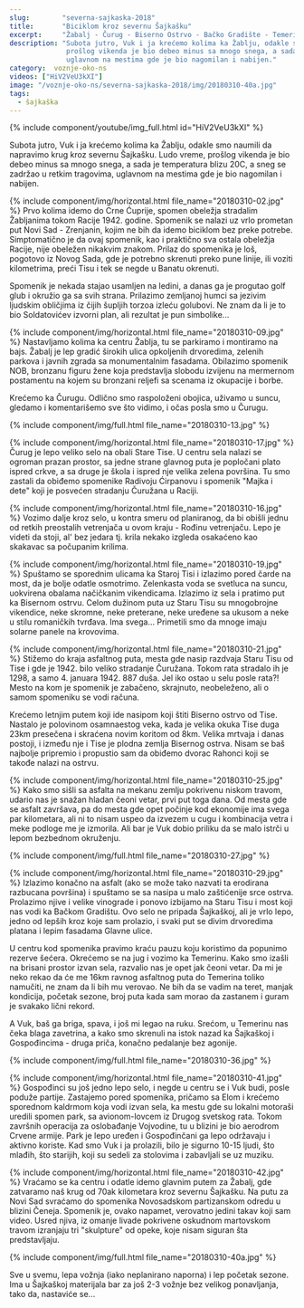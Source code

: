 ```yaml
---
slug:        "severna-sajkaska-2018"
title:       "Biciklom kroz severnu Šajkašku"
excerpt:     "Žabalj - Čurug - Biserno Ostrvo - Bačko Gradište - Temerin - Gospođinci - Žabalj"
description: "Subota jutro, Vuk i ja krećemo kolima ka Žablju, odakle smo naumili da napravimo krug kroz severnu Šajkašku. Ludo vreme,
              prošlog vikenda je bio debeo minus sa mnogo snega, a sada je temperatura blizu 20C, a sneg se zadržao u retkim tragovima,
              uglavnom na mestima gde je bio nagomilan i nabijen."
category:  voznje-oko-ns
videos: ["HiV2VeU3kXI"]
image: "/voznje-oko-ns/severna-sajkaska-2018/img/20180310-40a.jpg"
tags:
  - šajkaška
---
```


{% include component/youtube/img_full.html id="HiV2VeU3kXI" %}

Subota jutro, Vuk i ja krećemo kolima ka Žablju, odakle smo naumili da napravimo krug kroz severnu Šajkašku. Ludo vreme,
prošlog vikenda je bio debeo minus sa mnogo snega, a sada je temperatura blizu 20C, a sneg se zadržao u retkim tragovima,
uglavnom na mestima gde je bio nagomilan i nabijen.
 
{% include component/img/horizontal.html file_name="20180310-02.jpg" %}
Prvo kolima idemo do Crne Ćuprije, spomen obeležja stradalim Žabljanima tokom Racije 1942. godine. Spomenik se nalazi uz
vrlo prometan put Novi Sad - Zrenjanin, kojim ne bih da idemo biciklom bez preke potrebe. Simptomatično je da ovaj spomenik,
kao i praktično sva ostala obeležja Racije, nije obeležen nikakvim znakom. Prilaz do spomenika je loš, pogotovo iz Novog
Sada, gde je potrebno skrenuti preko pune linije, ili voziti kilometrima, preći Tisu i tek se negde u Banatu okrenuti.

Spomenik je nekada stajao usamljen na ledini, a danas ga je progutao golf glub i okružio ga sa svih strana. Prilazimo
zemljanoj humci sa jezivim ljudskim obličjima iz čijih šupljih torzoa izleću golubovi. Ne znam da li je to bio Soldatovićev 
izvorni plan, ali rezultat je pun simbolike...

{% include component/img/horizontal.html file_name="20180310-09.jpg" %}
Nastavljamo kolima ka centru Žablja, tu se parkiramo i montiramo na bajs. Žabalj je lep gradić širokih ulica opkoljenih
drvoredima, zelenih parkova i javnih zgrada sa monumentalnim fasadama. Obilazimo spomenik NOB, bronzanu figuru žene koja
predstavlja slobodu izvijenu na mermernom postamentu na kojem su bronzani reljefi sa scenama iz okupacije i borbe.

Krećemo ka Čurugu. Odlično smo raspoloženi obojica, uživamo u suncu, gledamo i komentarišemo sve što vidimo, i očas posla
smo u Čurugu.

{% include component/img/full.html file_name="20180310-13.jpg" %}

{% include component/img/horizontal.html file_name="20180310-17.jpg" %}
Čurug je lepo veliko selo na obali Stare Tise. U centru sela nalazi se ogroman prazan prostor, sa jedne strane glavnog 
puta je popločani plato ispred crkve, a sa druge je škola i ispred nje velika zelena površina. Tu smo zastali da obiđemo
spomenike Radivoju Ćirpanovu i spomenik "Majka i dete" koji je posvećen stradanju Čuružana u Raciji.

{% include component/img/horizontal.html file_name="20180310-16.jpg" %}
Vozimo dalje kroz selo, u kontra smeru od planiranog, da bi obišli jednu od retkih preostalih vetrenjača u ovom kraju - 
Rođinu vetrenjaču. Lepo je videti da stoji, al' bez jedara tj. krila nekako izgleda osakaćeno kao skakavac sa počupanim
krilima.

{% include component/img/horizontal.html file_name="20180310-19.jpg" %}
Spuštamo se sporednim ulicama ka Staroj Tisi i izlazimo pored čarde na most, da je bolje odatle osmotrimo. Zelenkasta voda
se svetluca na suncu, uokvirena obalama načičkanim vikendicama. Izlazimo iz sela i pratimo put ka Bisernom ostrvu. Celom
dužinom puta uz Staru Tisu su mnogobrojne vikendice, neke skromne, neke preterane, neke uređene sa ukusom a neke u stilu
romaničkih tvrđava. Ima svega... Primetili smo da mnoge imaju solarne panele na krovovima.

{% include component/img/horizontal.html file_name="20180310-21.jpg" %}
Stižemo do kraja asfaltnog puta, mesta gde nasip razdvaja Staru Tisu od Tise i gde je 1942. bilo veliko stradanje Čuružana.
Tokom rata stradalo ih je 1298, a samo 4. januara 1942. 887 duša. Jel iko ostao u selu posle rata?! Mesto na kom je spomenik
je zabačeno, skrajnuto, neobeleženo, ali o samom spomeniku se vodi računa.

Krećemo letnjim putem koji ide nasipom koji štiti Biserno ostrvo od Tise. Nastalo je polovinom osamnaestog veka, kada je
velika okuka Tise duga 23km presečena i skraćena novim koritom od 8km. Velika mrtvaja i danas postoji, i između nje i 
Tise je plodna zemlja Bisernog ostrva. Nisam se baš najbolje pripremio i propustio sam da obiđemo dvorac Rahonci koji se
takođe nalazi na ostrvu.

{% include component/img/horizontal.html file_name="20180310-25.jpg" %}
Kako smo sišli sa asfalta na mekanu zemlju pokrivenu niskom travom, udario nas je snažan hladan čeoni vetar, prvi put
toga dana. Od mesta gde se asfalt završava, pa do mesta gde opet počinje kod ekonomije ima svega par kilometara, ali ni
to nisam uspeo da izvezem u cugu i kombinacija vetra i meke podloge me je izmorila. Ali bar je Vuk dobio priliku da se 
malo istrči u lepom bezbednom okruženju.

{% include component/img/full.html file_name="20180310-27.jpg" %}

{% include component/img/horizontal.html file_name="20180310-29.jpg" %}
Izlazimo konačno na asfalt (ako se može tako nazvati ta erodirana razbucana površina) i spuštamo se sa nasipa u malo
zaštićenije srce ostrva. Prolazimo njive i velike vinograde i ponovo izbijamo na Staru Tisu i most koji nas vodi ka
Bačkom Gradištu. Ovo selo ne pripada Šajkaškoj, ali je vrlo lepo, jedno od lepših kroz koje sam prolazio, i svaki put se
divim drvoredima platana i lepim fasadama Glavne ulice.

U centru kod spomenika pravimo kraću pauzu koju koristimo da popunimo rezerve šećera. Okrećemo se na jug i vozimo ka 
Temerinu. Kako smo izašli na brisani prostor izvan sela, razvalio nas je opet jak čeoni vetar. Da mi je neko rekao da će
me 16km ravnog asfaltnog puta do Temerina toliko namučiti, ne znam da li bih mu verovao. Ne bih da se vadim na teret,
manjak kondicija, početak sezone, broj puta kada sam morao da zastanem i guram je svakako lični rekord.

A Vuk, baš ga briga, spava, i još mi legao na ruku. Srećom, u Temerinu nas čeka blaga zavetrina, a kako smo skrenuli
na istok nazad ka Šajkaškoj i Gospođincima - druga priča, konačno pedalanje bez agonije.

{% include component/img/full.html file_name="20180310-36.jpg" %}

{% include component/img/horizontal.html file_name="20180310-41.jpg" %}
Gospođinci su još jedno lepo selo, i negde u centru se i Vuk budi, posle poduže partije. Zastajemo pored spomenika, 
pričamo sa Elom i krećemo sporednom kaldrmom koja vodi izvan sela, ka mestu gde su lokalni motoraši uredili spomen park,
sa avionom-lovcem iz Drugog svetskog rata. Tokom završnih operacija za oslobađanje Vojvodine, tu u blizini je bio 
aerodrom Crvene armije. Park je lepo uređen i Gospođinčani ga lepo održavaju i aktivno koriste. Kad smo Vuk i ja prolazili,
bilo je sigurno 10-15 ljudi, što mlađih, što starijih, koji su sedeli za stolovima i zabavljali se uz muziku.

{% include component/img/horizontal.html file_name="20180310-42.jpg" %}
Vraćamo se ka centru i odatle idemo glavnim putem za Žabalj, gde zatvaramo naš krug od 70ak kilometara kroz severnu 
Šajkašku. Na putu za Novi Sad svraćamo do spomenika Novosadskom partizanskom odredu u blizini Čeneja. Spomenik je, ovako
napamet, verovatno jedini takav koji sam video. Usred njiva, iz omanje livade pokrivene oskudnom martovskom travom 
izranjaju tri "skulpture" od opeke, koje nisam siguran šta predstavljaju.

{% include component/img/full.html file_name="20180310-40a.jpg" %}

Sve u svemu, lepa vožnja (iako neplanirano naporna) i lep početak sezone. Ima u Šajkaškoj materijala bar za još 2-3 vožnje
bez velikog ponavljanja, tako da, nastaviće se...